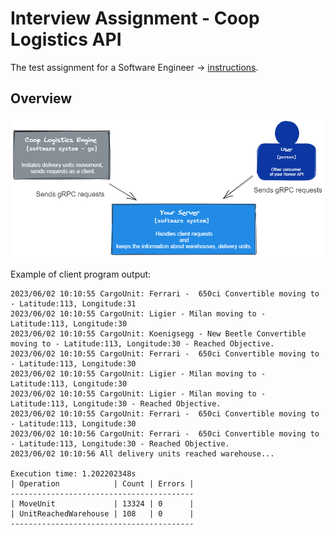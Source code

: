 # Interview Assignment - Coop Logistics API

The test assignment for a Software Engineer
-> [instructions](docs/instructions.md).

## Overview

![project_overview](docs/assets/overview.png)

Example of client program output:

```text
2023/06/02 10:10:55 CargoUnit: Ferrari -  650ci Convertible moving to - Latitude:113, Longitude:31
2023/06/02 10:10:55 CargoUnit: Ligier - Milan moving to - Latitude:113, Longitude:30
2023/06/02 10:10:55 CargoUnit: Koenigsegg - New Beetle Convertible moving to - Latitude:113, Longitude:30 - Reached Objective.
2023/06/02 10:10:55 CargoUnit: Ferrari -  650ci Convertible moving to - Latitude:113, Longitude:30
2023/06/02 10:10:55 CargoUnit: Ligier - Milan moving to - Latitude:113, Longitude:30
2023/06/02 10:10:55 CargoUnit: Ligier - Milan moving to - Latitude:113, Longitude:30 - Reached Objective.
2023/06/02 10:10:55 CargoUnit: Ferrari -  650ci Convertible moving to - Latitude:113, Longitude:30
2023/06/02 10:10:56 CargoUnit: Ferrari -  650ci Convertible moving to - Latitude:113, Longitude:30 - Reached Objective.
2023/06/02 10:10:56 All delivery units reached warehouse...

Execution time: 1.202202348s
| Operation            | Count | Errors |
-----------------------------------------
| MoveUnit             | 13324 | 0      |
| UnitReachedWarehouse | 108   | 0      |
-----------------------------------------
```
